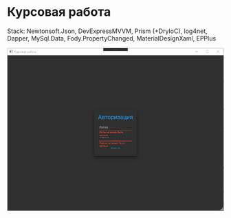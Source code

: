# Курсовая работа

Stack: Newtonsoft.Json, DevExpressMVVM, Prism (+DryIoC), log4net, Dapper, MySql.Data, Fody.PropertyChanged, MaterialDesignXaml, EPPlus

![Example](anim.gif)
